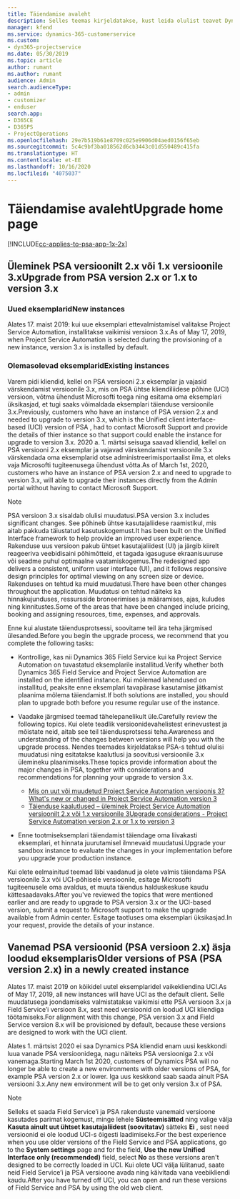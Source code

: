 ```yaml
---
title: Täiendamise avaleht
description: Selles teemas kirjeldatakse, kust leida olulist teavet Dynamics 365 Project Service Automation uute ja muudetud funktsioonide kohta ning kuidas täiendada uusimale versioonile.
manager: kfend
ms.service: dynamics-365-customerservice
ms.custom:
- dyn365-projectservice
ms.date: 05/30/2019
ms.topic: article
author: rumant
ms.author: rumant
audience: Admin
search.audienceType:
- admin
- customizer
- enduser
search.app:
- D365CE
- D365PS
- ProjectOperations
ms.openlocfilehash: 29e7b519b61e8709c025e9906d04aed0156f65eb
ms.sourcegitcommit: 5c4c9bf3ba018562d6cb3443c01d550489c415fa
ms.translationtype: HT
ms.contentlocale: et-EE
ms.lasthandoff: 10/16/2020
ms.locfileid: "4075037"
---
```

# <a name="upgrade-home-page"></a><span data-ttu-id="62142-103">Täiendamise avaleht</span><span class="sxs-lookup"><span data-stu-id="62142-103">Upgrade home page</span></span>

[!INCLUDE[cc-applies-to-psa-app-1x-2x](../includes/cc-applies-to-psa-app-1x-2x.md)]

## <a name="upgrade-from-psa-version-2x-or-1x-to-version-3x"></a><span data-ttu-id="62142-104">Üleminek PSA versioonilt 2.x või 1.x versioonile 3.x</span><span class="sxs-lookup"><span data-stu-id="62142-104">Upgrade from PSA version 2.x or 1.x to version 3.x</span></span>

### <a name="new-instances"></a><span data-ttu-id="62142-105">Uued eksemplarid</span><span class="sxs-lookup"><span data-stu-id="62142-105">New instances</span></span>

<span data-ttu-id="62142-106">Alates 17. maist 2019: kui uue eksemplari ettevalmistamisel valitakse Project Service Automation, installitakse vaikimisi versioon 3.x.</span><span class="sxs-lookup"><span data-stu-id="62142-106">As of May 17, 2019, when Project Service Automation is selected during the provisioning of a new instance, version 3.x is installed by default.</span></span>

### <a name="existing-instances"></a><span data-ttu-id="62142-107">Olemasolevad eksemplarid</span><span class="sxs-lookup"><span data-stu-id="62142-107">Existing instances</span></span>

<span data-ttu-id="62142-108">Varem pidi kliendid, kellel on PSA versiooni 2.x eksemplar ja vajasid värskendamist versioonile 3.x, mis on PSA ühtse kliendiliidese põhine (UCI) versioon, võtma ühendust Microsofti toega ning esitama oma eksemplari üksikasjad, et tugi saaks võimaldada eksemplari täienduse versioonile 3.x.</span><span class="sxs-lookup"><span data-stu-id="62142-108">Previously, customers who have an instance of PSA version 2.x and needed to upgrade to version 3.x, which is the Unified client interface-based (UCI) version of PSA , had to contact Microsoft Support and provide the details of thier instance so that support could enable the instance for upgrade to version 3.x.</span></span> <span data-ttu-id="62142-109">2020 a. 1. märtsi seisuga saavad kliendid, kellel on PSA versiooni 2.x eksemplar ja vajavad värskendamist versioonile 3.x värskendada oma eksemplarid otse administreerimisportaalist ilma, et oleks vaja Microsofti tugiteenusega ühendust võtta.</span><span class="sxs-lookup"><span data-stu-id="62142-109">As of March 1st, 2020, customers who have an instance of PSA version 2.x and need to upgrade to version 3.x, will able to upgrade their instances directly from the Admin portal without having to contact Microsoft Support.</span></span>  

> [!NOTE]
> <span data-ttu-id="62142-110">PSA versioon 3.x sisaldab olulisi muudatusi.</span><span class="sxs-lookup"><span data-stu-id="62142-110">PSA version 3.x includes significant changes.</span></span> <span data-ttu-id="62142-111">See põhineb ühtse kasutajaliidese raamistikul, mis aitab pakkuda täiustatud kasutuskogemust.</span><span class="sxs-lookup"><span data-stu-id="62142-111">It has been built on the Unified Interface framework to help provide an improved user experience.</span></span> <span data-ttu-id="62142-112">Rakenduse uus versioon pakub ühtset kasutajaliidest (UI) ja järgib kiirelt reageeriva veebidisaini põhimõtteid, et tagada igasuguse ekraanisuuruse või seadme puhul optimaalne vaatamiskogemus.</span><span class="sxs-lookup"><span data-stu-id="62142-112">The redesigned app delivers a consistent, uniform user interface (UI), and it follows responsive design principles for optimal viewing on any screen size or device.</span></span> <span data-ttu-id="62142-113">Rakenduses on tehtud ka muid muudatusi.</span><span class="sxs-lookup"><span data-stu-id="62142-113">There have been other changes throughout the application.</span></span> <span data-ttu-id="62142-114">Muudatusi on tehtud näiteks ka hinnakujunduses, ressursside broneerimises ja määramises, ajas, kuludes ning kinnitustes.</span><span class="sxs-lookup"><span data-stu-id="62142-114">Some of the areas that have been changed include pricing, booking and assigning resources, time, expenses, and approvals.</span></span>

<span data-ttu-id="62142-115">Enne kui alustate täiendusprotsessi, soovitame teil ära teha järgmised ülesanded.</span><span class="sxs-lookup"><span data-stu-id="62142-115">Before you begin the upgrade process, we recommend that you complete the following tasks:</span></span>

- <span data-ttu-id="62142-116">Kontrollige, kas nii Dynamics 365 Field Service kui ka Project Service Automation on tuvastatud eksemplarile installitud.</span><span class="sxs-lookup"><span data-stu-id="62142-116">Verify whether both Dynamics 365 Field Service and Project Service Automation are installed on the identified instance.</span></span> <span data-ttu-id="62142-117">Kui mõlemad lahendused on installitud, peaksite enne eksemplari tavapärase kasutamise jätkamist plaanima mõlema täiendamist.</span><span class="sxs-lookup"><span data-stu-id="62142-117">If both solutions are installed, you should plan to upgrade both before you resume regular use of the instance.</span></span>
- <span data-ttu-id="62142-118">Vaadake järgmised teemad tähelepanelikult üle.</span><span class="sxs-lookup"><span data-stu-id="62142-118">Carefully review the following topics.</span></span> <span data-ttu-id="62142-119">Kui olete teadlik versioonidevahelistest erinevustest ja mõistate neid, aitab see teil täiendusprotsessi teha.</span><span class="sxs-lookup"><span data-stu-id="62142-119">Awareness and understanding of the changes between versions will help you with the upgrade process.</span></span> <span data-ttu-id="62142-120">Nendes teemades kirjeldatakse PSA-s tehtud olulisi muudatusi ning esitatakse kaalutlusi ja soovitusi versioonile 3.x ülemineku plaanimiseks.</span><span class="sxs-lookup"><span data-stu-id="62142-120">These topics provide information about the major changes in PSA, together with considerations and recommendations for planning your upgrade to version 3.x.</span></span>

    - [<span data-ttu-id="62142-121">Mis on uut või muudetud Project Service Automation versioonis 3?</span><span class="sxs-lookup"><span data-stu-id="62142-121">What's new or changed in Project Service Automation version 3</span></span>](whats-new-changed-v3.md)
    - [<span data-ttu-id="62142-122">Täienduse kaalutlused – üleminek Project Service Automation versioonilt 2.x või 1.x versioonile 3</span><span class="sxs-lookup"><span data-stu-id="62142-122">Upgrade considerations - Project Service Automation version 2.x or 1.x to version 3</span></span>](upgrade-v3.md)

- <span data-ttu-id="62142-123">Enne tootmiseksemplari täiendamist täiendage oma liivakasti eksemplari, et hinnata juurutamisel ilmnevaid muudatusi.</span><span class="sxs-lookup"><span data-stu-id="62142-123">Upgrade your sandbox instance to evaluate the changes in your implementation before you upgrade your production instance.</span></span>

<span data-ttu-id="62142-124">Kui olete eelmainitud teemad läbi vaadanud ja olete valmis täiendama PSA versioonile 3.x või UCI-põhisele versioonile, esitage Microsofti tugiteenusele oma avaldus, et muuta täiendus halduskeskuse kaudu kättesaadavaks.</span><span class="sxs-lookup"><span data-stu-id="62142-124">After you've reviewed the topics that were mentioned earlier and are ready to upgrade to PSA version 3.x or the UCI-based version, submit a request to Microsoft support to make the upgrade available from Admin center.</span></span> <span data-ttu-id="62142-125">Esitage taotluses oma eksemplari üksikasjad.</span><span class="sxs-lookup"><span data-stu-id="62142-125">In your request, provide the details of your instance.</span></span>

## <a name="older-versions-of-psa-psa-version-2x-in-a-newly-created-instance"></a><span data-ttu-id="62142-126">Vanemad PSA versioonid (PSA versioon 2.x) äsja loodud eksemplaris</span><span class="sxs-lookup"><span data-stu-id="62142-126">Older versions of PSA (PSA version 2.x) in a newly created instance</span></span>

<span data-ttu-id="62142-127">Alates 17. maist 2019 on kõikidel uutel eksemplaridel vaikekliendina UCI.</span><span class="sxs-lookup"><span data-stu-id="62142-127">As of May 17, 2019, all new instances will have UCI as the default client.</span></span> <span data-ttu-id="62142-128">Selle muudatusega joondamiseks valmistatakse vaikimisi ette PSA versioon 3.x ja Field Service’i versioon 8.x, sest need versioonid on loodud UCI kliendiga töötamiseks.</span><span class="sxs-lookup"><span data-stu-id="62142-128">For alignment with this change, PSA version 3.x and Field Service version 8.x will be provisioned by default, because these versions are designed to work with the UCI client.</span></span>

<span data-ttu-id="62142-129">Alates 1. märtsist 2020 ei saa Dynamics PSA kliendid enam uusi keskkondi luua vanade PSA versioonidega, nagu näiteks PSA versiooniga 2.x või vanemaga.</span><span class="sxs-lookup"><span data-stu-id="62142-129">Starting March 1st 2020, customers of Dynamics PSA will no longer be able to create a new environments with older versions of PSA, for example PSA version 2.x or lower.</span></span> <span data-ttu-id="62142-130">Iga uus keskkond saab saada ainult PSA versiooni 3.x.</span><span class="sxs-lookup"><span data-stu-id="62142-130">Any new environment will be to get only version 3.x of PSA.</span></span>

> [!NOTE]
> <span data-ttu-id="62142-131">Selleks et saada Field Service’i ja PSA rakenduste vanemaid versioone kasutades parimat kogemust, minge lehele **Süsteemisätted** ning valige välja **Kasuta ainult uut ühtset kasutajaliidest (soovitatav)** sätteks **Ei** , sest need versioonid ei ole loodud UCI-s õigesti laadimiseks.</span><span class="sxs-lookup"><span data-stu-id="62142-131">For the best experience when you use older versions of the Field Service and PSA applications, go to the **System settings** page and for the field, **Use the new Unified Interface only (recommended)** field, select **No** as these versions aren't designed to be correctly loaded in UCI.</span></span> <span data-ttu-id="62142-132">Kui olete UCI välja lülitanud, saate neid Field Service’i ja PSA versioone avada ning käivitada vana veebikliendi kaudu.</span><span class="sxs-lookup"><span data-stu-id="62142-132">After you have turned off UCI, you can open and run these versions of Field Service and PSA by using the old web client.</span></span> 
